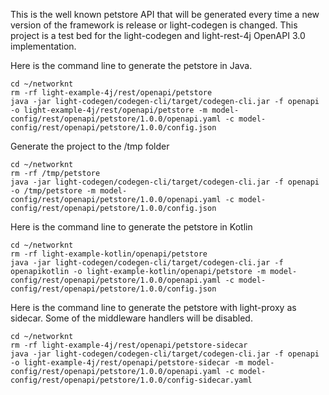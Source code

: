 This is the well known petstore API that will be generated every time a new version of
the framework is release or light-codegen is changed. This project is a test bed for 
the light-codegen and light-rest-4j OpenAPI 3.0 implementation.

Here is the command line to generate the petstore in Java.

```
cd ~/networknt
rm -rf light-example-4j/rest/openapi/petstore
java -jar light-codegen/codegen-cli/target/codegen-cli.jar -f openapi -o light-example-4j/rest/openapi/petstore -m model-config/rest/openapi/petstore/1.0.0/openapi.yaml -c model-config/rest/openapi/petstore/1.0.0/config.json
```
Generate the project to the /tmp folder

```
cd ~/networknt
rm -rf /tmp/petstore
java -jar light-codegen/codegen-cli/target/codegen-cli.jar -f openapi -o /tmp/petstore -m model-config/rest/openapi/petstore/1.0.0/openapi.yaml -c model-config/rest/openapi/petstore/1.0.0/config.json

```


Here is the command line to generate the petstore in Kotlin

```
cd ~/networknt
rm -rf light-example-kotlin/openapi/petstore
java -jar light-codegen/codegen-cli/target/codegen-cli.jar -f openapikotlin -o light-example-kotlin/openapi/petstore -m model-config/rest/openapi/petstore/1.0.0/openapi.yaml -c model-config/rest/openapi/petstore/1.0.0/config.json
```

Here is the command line to generate the petstore with light-proxy as sidecar. Some of the middleware handlers will be disabled. 

```
cd ~/networknt
rm -rf light-example-4j/rest/openapi/petstore-sidecar
java -jar light-codegen/codegen-cli/target/codegen-cli.jar -f openapi -o light-example-4j/rest/openapi/petstore-sidecar -m model-config/rest/openapi/petstore/1.0.0/openapi.yaml -c model-config/rest/openapi/petstore/1.0.0/config-sidecar.yaml
```


